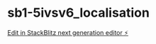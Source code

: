 # sb1-5ivsv6_localisation

[Edit in StackBlitz next generation editor ⚡️](https://stackblitz.com/~/github.com/codervichar/sb1-5ivsv6_localisation)